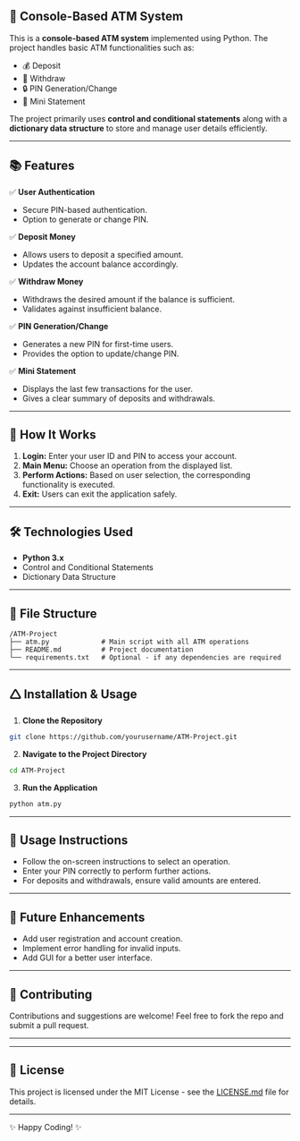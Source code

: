 ## 🏧 Console-Based ATM System

This is a **console-based ATM system** implemented using Python. The project handles basic ATM functionalities such as:

- 💰 Deposit
- 💸 Withdraw
- 🔒 PIN Generation/Change
- 📄 Mini Statement

The project primarily uses **control and conditional statements** along with a **dictionary data structure** to store and manage user details efficiently.

---

## 📚 Features

✅ **User Authentication**  
- Secure PIN-based authentication.  
- Option to generate or change PIN.  

✅ **Deposit Money**  
- Allows users to deposit a specified amount.  
- Updates the account balance accordingly.  

✅ **Withdraw Money**  
- Withdraws the desired amount if the balance is sufficient.  
- Validates against insufficient balance.  

✅ **PIN Generation/Change**  
- Generates a new PIN for first-time users.  
- Provides the option to update/change PIN.  

✅ **Mini Statement**  
- Displays the last few transactions for the user.  
- Gives a clear summary of deposits and withdrawals.

---

## 🚀 How It Works

1. **Login:** Enter your user ID and PIN to access your account.  
2. **Main Menu:** Choose an operation from the displayed list.  
3. **Perform Actions:** Based on user selection, the corresponding functionality is executed.  
4. **Exit:** Users can exit the application safely.  

---

## 🛠️ Technologies Used

- **Python 3.x**  
- Control and Conditional Statements  
- Dictionary Data Structure  

---

## 💂️ File Structure

```
/ATM-Project
├── atm.py             # Main script with all ATM operations
├── README.md          # Project documentation
└── requirements.txt   # Optional - if any dependencies are required
```

---

## 🛆 Installation & Usage

1. **Clone the Repository**

```bash
git clone https://github.com/yourusername/ATM-Project.git
```

2. **Navigate to the Project Directory**

```bash
cd ATM-Project
```

3. **Run the Application**

```bash
python atm.py
```

---

## 📄 Usage Instructions

- Follow the on-screen instructions to select an operation.  
- Enter your PIN correctly to perform further actions.  
- For deposits and withdrawals, ensure valid amounts are entered.  

---

## 🎯 Future Enhancements

- Add user registration and account creation.  
- Implement error handling for invalid inputs.  
- Add GUI for a better user interface.

---

## 🤝 Contributing

Contributions and suggestions are welcome! Feel free to fork the repo and submit a pull request.  

---



---

## 🐜 License

This project is licensed under the MIT License - see the [LICENSE.md](LICENSE.md) file for details.

---

✨ Happy Coding! ✨

